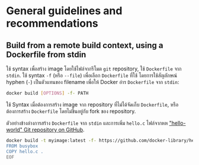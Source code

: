 # General guidelines and recommendations

## Build from a remote build context, using a Dockerfile from stdin

ใช้ syntax เพื่อสร้าง image โดยใช้ไฟล์จากรีโมต `git` repository,
ใช้ `Dockerfile` จาก `stdin`. ใช้ syntax `-f` (หรือ `--file`) เพื่อเลือก `Dockerfile` ที่ใช้ โดยการใช้สัญลักษณ์ hyphen (`-`) เป็นตัวแทนของ filename เพื่อให้ Docker อ่าร `Dockerfile` จาก `stdin`:

```bash
docker build [OPTIONS] -f- PATH
```

ใช้ Syntax เมื่อต้องการสร้าง image จาก repository ที่ไม่ได้จัดเก็บ `Dockerfile`, หรือต้องการสร้าง `Dockerfile` โดยไม่ขึ้นอยู่กับ fork ของ repository.

ตัวอย่างข้างล่างการสร้าง `Dockerfile` จาก `stdin` และการเพิ่ม `hello.c` ไฟล์จากหห ["hello-world" Git repository on GitHub](https://github.com/docker-library/hello-world).

```bash
docker build -t myimage:latest -f- https://github.com/docker-library/hello-world.git <<EOF
FROM busybox
COPY hello.c .
EOF
```
